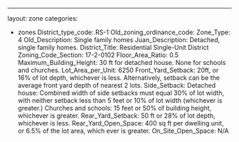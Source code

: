 ---
layout: zone
categories: 
  - zones
District_type_code: RS-1
Old_zoning_ordinance_code: 
Zone_Type: 4
Old_Description: Single family homes
Juan_Description: Detached, single family homes.
District_Title: Residential Single-Unit District
Zoning_Code_Section: 17-2-0102
Floor_Area_Ratio: 0.5
Maximum_Building_Height: 30 ft for detached house. None for schools and churches.
Lot_Area_per_Unit: 6250
Front_Yard_Setback: 20ft, or 16% of lot depth, whichever is less. Alternatively, setback can be the average front yard depth of nearest 2 lots.
Side_Setback: Detached house: Combined width of side setbacks must equal 30% of lot width, with neither setback less than 5 feet or 10% of lot width (whichever is greater.)
Churches and schools: 15 feet or 50% of building height, whichever is greater.
Rear_Yard_Setback: 50 ft or 28% of lot depth, whichever is less.
Rear_Yard_Open_Space: 400 sq ft per dwelling unit, or 6.5% of the lot area, which ever is greater.
On_Site_Open_Space: N/A
